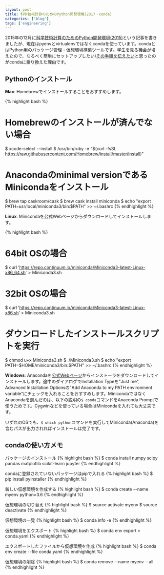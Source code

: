 ```yaml
---
layout: post
title: 科学技術計算のためのPython開発環境(2017・conda)
categories: ['blog']
tags: ['engineering']
---
```


2015年の12月に[科学技術計算のためのPython開発環境(2015)](/jp/posts/pyenv-virtualenv/)という記事を書きましたが、現在はpyenvとvirtualenvではなくcondaを使っています。condaとはPython用のパッケージ管理・仮想環境構築ツールです。学生を見る機会が増えたので、なるべく簡単にセットアップしたい/[その手順を伝えたい](https://github.com/shoya140/data-science-intro/blob/master/code/ipynb/getting-started.ipynb)と思ったのがcondaに乗り換えた理由です。

## Pythonのインストール

**Mac**: Homebrewでインストールすることをおすすめします。

{% highlight bash %}
# Homebrewのインストールが済んでない場合
$ xcode-select --install
$ /usr/bin/ruby -e "$(curl -fsSL https://raw.githubusercontent.com/Homebrew/install/master/install)"

# Anacondaのminimal versionであるMinicondaをインストール
$ brew tap caskroom/cask
$ brew cask install miniconda
$ echo "export PATH=usr/local/miniconda3/bin:\$PATH" >> ~/.bashrc
{% endhighlight %}

**Linux**: Minicondaを公式Webページからダウンロードしてインストールします。

{% highlight bash %}
# 64bit OSの場合
$ curl 'https://repo.continuum.io/miniconda/Miniconda3-latest-Linux-x86_64.sh' > Miniconda3.sh

# 32bit OSの場合
$ curl 'https://repo.continuum.io/miniconda/Miniconda3-latest-Linux-x86.sh' > Miniconda3.sh

# ダウンロードしたインストールスクリプトを実行
$ chmod u+x Miniconda3.sh
$ ./Miniconda3.sh
$ echo "export PATH=\$HOME/miniconda3/bin:\$PATH" >> ~/.bashrc
{% endhighlight %}

**Windows**: Anacondaを[公式Webページ](https://conda.io/miniconda.html)からインストーラをダウンロードしてインストールします。途中のダイアログでInstallation Typeを"Just me", Advanced Installation Optionsの"Add Anaconda to my PATH environment variable"にチェックを入れることをおすすめします。MinicondaではなくAnacondaを選んだのは、以下の説明の``$ conda``コマンドをAnaconda Promptで使うためです。Cygwinなどを使っている場合はMinicondaを入れても大丈夫です。

いずれのOSでも、``$ which python``コマンドを実行してMiniconda(Anaconda)を含むパスが出力されればインストールは完了です。

## condaの使い方メモ

パッケージのインストール
{% highlight bash %}
$ conda install numpy scipy pandas matplotlib scikit-learn jupyter
{% endhighlight %}

condaに登録されていないパッケージはpipで入れる
{% highlight bash %}
$ pip install pyinstaller
{% endhighlight %}

新しい仮想環境を作成する
{% highlight bash %}
$ conda create --name myenv python=3.6
{% endhighlight %}

仮想環境の切り替え
{% highlight bash %}
$ source activate myenv
$ source deactivate
{% endhighlight %}

仮想環境の一覧
{% highlight bash %}
$ conda info -e
{% endhighlight %}

仮想環境をエクスポート
{% highlight bash %}
$ conda env export > conda.yaml
{% endhighlight %}

エクスポートしたファイルから仮想環境を作成
{% highlight bash %}
$ conda env create --file conda.yaml
{% endhighlight %}

仮想環境の削除
{% highlight bash %}
$ conda remove --name myenv --all
{% endhighlight %}

